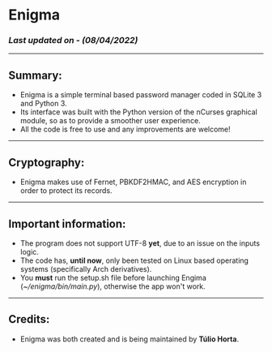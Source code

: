 
# Enigma
### *Last updated on - (08/04/2022)*
---

## Summary:
- Enigma is a simple terminal based password manager coded in SQLite 3 and Python 3.
- Its interface was built with the Python version of the nCurses graphical module, so as to provide a smoother user experience.
- All the code is free to use and any improvements are welcome!
---

## Cryptography:
- Enigma makes use of Fernet, PBKDF2HMAC, and AES encryption in order to protect its records.
---

## Important information:
- The program does not support UTF-8 **yet**, due to an issue on the inputs logic.
- The code has, **until now**, only been tested on Linux based operating systems (specifically Arch derivatives).
- You **must** run the setup.sh file before launching Engima (*~/enigma/bin/main.py*), otherwise the app won't work.
---

## Credits:
- Enigma was both created and is being maintained by **Túlio Horta**.